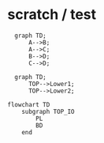 # scratch / test



```mermaid
  graph TD;
      A-->B;
      A-->C;
      B-->D;
      C-->D;
```

```mermaid
  graph TD;
      TOP-->Lower1;
      TOP-->Lower2;
```

```mermaid
flowchart TD
    subgraph TOP_IO
        PL
        BD
    end
```
